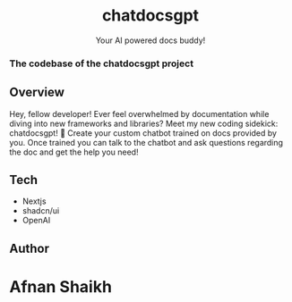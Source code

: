 <div align="center">
  
  <h1>chatdocsgpt</h1>

  <p>Your AI powered docs buddy!</p>
</div>

### The codebase of the chatdocsgpt project

## Overview

Hey, fellow developer! Ever feel overwhelmed by documentation while diving into new frameworks and libraries? Meet my new coding sidekick: chatdocsgpt! 🚀
Create your custom chatbot trained on docs provided by you. Once trained you can talk to the chatbot and ask questions regarding the doc and get the help you need!

## Tech

- Nextjs
- shadcn/ui
- OpenAI

## Author

# Afnan Shaikh
